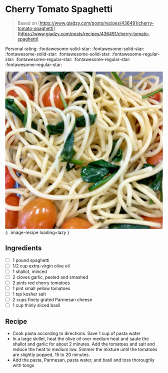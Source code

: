 <!-- Needs Manual Review -->

<!-- Do not modify sections with "AUTO-*". They are updated by make.py -->

# Cherry Tomato Spaghetti

> Based on [https://www.giadzy.com/posts/recipes/436491/cherry-tomato-spaghetti](https://www.giadzy.com/posts/recipes/436491/cherry-tomato-spaghetti)

<!-- rating=1; (User can specify rating on scale of 1-5) -->
<!-- AUTO-UserRating -->
Personal rating: :fontawesome-solid-star: :fontawesome-solid-star: :fontawesome-solid-star: :fontawesome-solid-star: :fontawesome-regular-star: :fontawesome-regular-star: :fontawesome-regular-star: :fontawesome-regular-star:
<!-- /AUTO-UserRating -->

<!-- name_image=cherry_tomato_spaghetti.jpeg; (User can specify image name) -->
<!-- AUTO-Image -->
![cherry_tomato_spaghetti.jpeg](./cherry_tomato_spaghetti.jpeg){: .image-recipe loading=lazy }
<!-- /AUTO-Image -->

## Ingredients

* [ ] 1 pound spaghetti
* [ ] 1/2 cup extra-virgin olive oil
* [ ] 1 shallot, minced
* [ ] 2 cloves garlic, peeled and smashed
* [ ] 2 pints red cherry tomatoes
* [ ] 1 pint small yellow tomatoes
* [ ] 1 tsp kosher salt
* [ ] 2 cups finely grated Parmesan cheese
* [ ] 1 cup thinly sliced basil

## Recipe

* Cook pasta according to directions. Save 1 cup of pasta water
* In a large skillet, heat the olive oil over medium heat and saute the shallot and garlic for about 2 minutes. Add the tomatoes and salt and reduce the heat to medium low. Simmer the mixture until the tomatoes are slightly popped, 15 to 20 minutes.
* Add the pasta, Parmesan, pasta water, and basil and toss thoroughly with tongs
